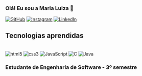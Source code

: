 
### Olá! Eu sou a Maria Luiza 🤗

[![GitHub](https://img.shields.io/badge/GitHub-100000?style=for-the-badge&logo=github&logoColor=white)](https://github.com/marialuiza1324)
[![Instagram](https://img.shields.io/badge/Instagram-E4405F?style=for-the-badge&logo=instagram&logoColor=white)](https://www.instagram.com/marialuh_nery?utm_source=ig_web_button_share_sheet&igsh=ZDNlZDc0MzIxNw==)
[![LinkedIn](https://img.shields.io/badge/LinkedIn-0077B5?style=for-the-badge&logo=linkedin&logoColor=white)](www.linkedin.com/in/maria-luiza-nery-pinto-87a024299)

## Tecnologias aprendidas

<div style="display: inline_block"><br/>
    <img align="center" alt="html5" src="https://img.shields.io/badge/HTML5-E34F26?style=for-the-badge&logo=html5&logoColor=white" />
    <img align="center" alt="css3" src="https://img.shields.io/badge/CSS3-1572B6?style=for-the-badge&logo=css3&logoColor=white" />
    <img align="center" alt="JavaScript" src="https://img.shields.io/badge/JavaScript-323330?style=for-the-badge&logo=javascript&logoColor=F7DF1E" />
    <img align="center" alt="C" src="https://img.shields.io/badge/C-00599C?style=for-the-badge&logo=c&logoColor=white" />
    <img align="center" alt="Java" src="https://img.shields.io/badge/Java-ED8B00?style=for-the-badge&logo=openjdk&logoColor=white" />
</div>

### Estudante de Engenharia de Software - 3º semestre
